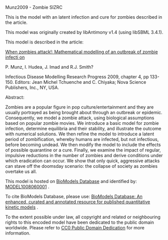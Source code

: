 

Munz2009 - Zombie SIZRC

This is the model with an latent infection and cure for zombies described in
the article.

This model was originally created by libAntimony v1.4 (using libSBML 3.4.1).

This model is described in the article:

[When zombies attack!: Mathematical modelling of an outbreak of zombie infecti
on](http://isbndb.com/book/infectious_disease_modelling_research_progress)

P. Munz, I. Hudea, J. Imad and R.J. Smith?

Infectious Disease Modelling Research Progress 2009, chapter 4, pp 133-150.
Editors: Jean Michel Tchuenche and C. Chiyaka; Nova Science Publishers, Inc.,
NY, USA.

Abstract:

Zombies are a popular figure in pop culture/entertainment and they are usually
portrayed as being brought about through an outbreak or epidemic.
Consequently, we model a zombie attack, using biological assumptions based on
popular zombie movies. We introduce a basic model for zombie infection,
determine equilibria and their stability, and illustrate the outcome with
numerical solutions. We then refine the model to introduce a latent period of
zombification, whereby humans are infected, but not infectious, before
becoming undead. We then modify the model to include the effects of possible
quarantine or a cure. Finally, we examine the impact of regular, impulsive
reductions in the number of zombies and derive conditions under which
eradication can occur. We show that only quick, aggressive attacks can stave
off the doomsday scenario: the collapse of society as zombies overtake us all.

This model is hosted on [BioModels Database](http://www.ebi.ac.uk/biomodels/)
and identified by:
[MODEL1008060001](http://identifiers.org/biomodels.db/MODEL1008060001) .

To cite BioModels Database, please use: [BioModels Database: An enhanced,
curated and annotated resource for published quantitative kinetic
models](http://identifiers.org/pubmed/20587024) .

To the extent possible under law, all copyright and related or neighbouring
rights to this encoded model have been dedicated to the public domain
worldwide. Please refer to [CC0 Public Domain
Dedication](http://creativecommons.org/publicdomain/zero/1.0/) for more
information.

